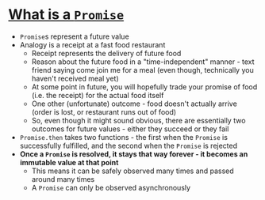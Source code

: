 # [What is a `Promise`](https://github.com/getify/You-Dont-Know-JS/blob/master/async%20%26%20performance/ch3.md#what-is-a-promise)

* `Promise`s represent a future value
* Analogy is a receipt at a fast food restaurant
  * Receipt represents the delivery of future food
  * Reason about the future food in a "time-independent" manner - text friend saying come join me for a meal (even though, technically you haven't received meal yet)
  * At some point in future, you will hopefully trade your promise of food (i.e. the receipt) for the actual food itself
  * One other (unfortunate) outcome - food doesn't actually arrive (order is lost, or restaurant runs out of food)
  * So, even though it might sound obvious, there are essentially two outcomes for future values - either they succeed or they fail
* `Promise.then` takes two functions - the first when the `Promise` is successfully fulfilled, and the second when the `Promise` is rejected
* **Once a `Promise` is resolved, it stays that way forever - it becomes an immutable value at that point**
  * This means it can be safely observed many times and passed around many times
  * A `Promise` can only be observed asynchronously
